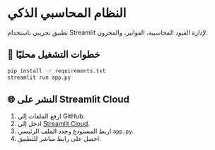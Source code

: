 # النظام المحاسبي الذكي
تطبيق تجريبي باستخدام Streamlit لإدارة القيود المحاسبية، الفواتير، والمخزون.

## 🚀 خطوات التشغيل محليًا
```bash
pip install -r requirements.txt
streamlit run app.py
```

## 🌐 النشر على Streamlit Cloud
1. ارفع الملفات إلى GitHub.
2. ادخل إلى [Streamlit Cloud](https://share.streamlit.io).
3. اربط المستودع وحدد الملف الرئيسي `app.py`.
4. احصل على رابط مباشر للتطبيق.

